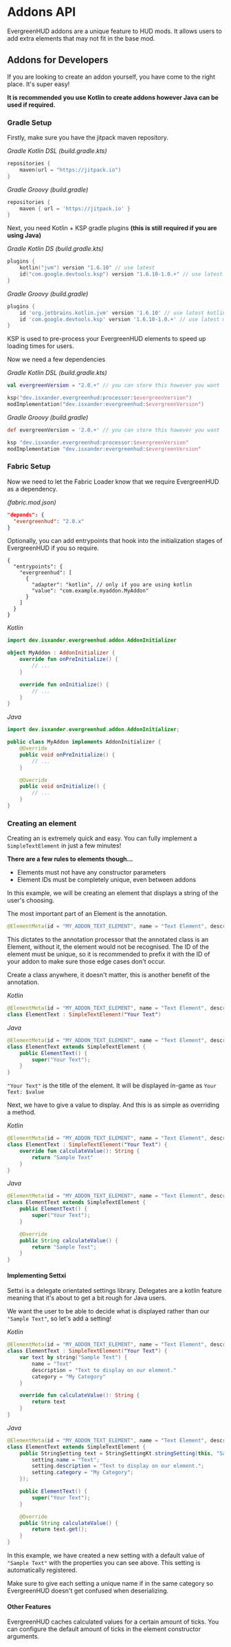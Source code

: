 # Addons API
EvergreenHUD addons are a unique feature to HUD mods. It allows
users to add extra elements that may not fit in the base mod.

## Addons for Developers
If you are looking to create an addon yourself, you have come to the
right place. It's super easy!

**It is recommended you use Kotlin to create addons however Java can be
used if required.**

### Gradle Setup

Firstly, make sure you have the jitpack maven repository.

_Gradle Kotlin DSL (build.gradle.kts)_
```kotlin
repositories {
    maven(url = "https://jitpack.io")
}
```
_Gradle Groovy (build.gradle)_
```groovy
repositories {
    maven { url = 'https://jitpack.io' }
}
```

Next, you need Kotlin + KSP gradle plugins
**(this is still required if you are using Java)**

_Gradle Kotlin DS (build.gradle.kts)_
```kotlin
plugins {
    kotlin("jvm") version "1.6.10" // use latest
    id("com.google.devtools.ksp") version "1.6.10-1.0.+" // use latest matching kotlin version
}
```

_Gradle Groovy (build.gradle)_
```groovy
plugins {
    id 'org.jetbrains.kotlin.jvm' version '1.6.10' // use latest kotlin version
    id 'com.google.devtools.ksp' version '1.6.10-1.0.+' // use latest matching kotlin version
}
```

KSP is used to pre-process your EvergreenHUD elements to speed up
loading times for users.

Now we need a few dependencies

_Gradle Kotlin DSL (build.gradle.kts)_
```kotlin
val evergreenVersion = "2.0.+" // you can store this however you want

ksp("dev.isxander.evergreenhud:processor:$evergreenVersion")
modImplementation("dev.isxander:evergreenhud:$evergreenVersion")
```

_Gradle Groovy (build.gradle)_
```groovy
def evergreenVersion = '2.0.+' // you can store this however you want

ksp "dev.isxander.evergreenhud:processor:$evergreenVersion"
modImplementation "dev.isxander:evergreenhud:$evergreenVersion"
```
### Fabric Setup

Now we need to let the Fabric Loader know that we require
EvergreenHUD as a dependency.

_(fabric.mod.json)_
```json
"depends": {
  "evergreenhud": "2.0.x"
}
```

Optionally, you can add entrypoints that hook into the initialization
stages of EvergreenHUD if you so require.

```json5
{
  "entrypoints": {
    "evergreenhud": [
      {
        "adapter": "kotlin", // only if you are using kotlin
        "value": "com.example.myaddon.MyAddon"
      }
    ]
  }
}
```

_Kotlin_
```kotlin
import dev.isxander.evergreenhud.addon.AddonInitializer

object MyAddon : AddonInitializer {
    override fun onPreInitialize() {
        // ...
    }

    override fun onInitialize() {
        // ...
    }
}
```

_Java_
```java
import dev.isxander.evergreenhud.addon.AddonInitializer;

public class MyAddon implements AddonInitializer {
    @Override
    public void onPreInitialize() {
        // ...
    }

    @Override
    public void onInitialize() {
        // ...
    }
}
```

### Creating an element
Creating an is extremely quick and easy.
You can fully implement a `SimpleTextElement` in just a few minutes!

**There are a few rules to elements though...**
* Elements must not have any constructor parameters
* Element IDs must be completely unique, even between addons

In this example, we will be creating an element that displays a string
of the user's choosing.

The most important part of an Element is the annotation.

```kotlin
@ElementMeta(id = "MY_ADDON_TEXT_ELEMENT", name = "Text Element", description = "Displays the text of your choosing!", category = "My Category")
```

This dictates to the annotation processor that the annotated class
is an Element, without it, the element would not be recognised. The ID
of the element must be unique, so it is recommended to prefix it with
the ID of your addon to make sure those edge cases don't occur.

Create a class anywhere, it doesn't matter, this is another benefit
of the annotation.

_Kotlin_
```kotlin
@ElementMeta(id = "MY_ADDON_TEXT_ELEMENT", name = "Text Element", description = "Displays the text of your choosing!", category = "My Category")
class ElementText : SimpleTextElement("Your Text")
```

_Java_
```java
@ElementMeta(id = "MY_ADDON_TEXT_ELEMENT", name = "Text Element", description = "Displays the text of your choosing!", category = "My Category")
class ElementText extends SimpleTextElement {
    public ElementText() {
        super("Your Text");
    }
}
```

`"Your Text"` is the title of the element. It will be displayed in-game as
`Your Text: $value`

Next, we have to give a value to display. And this is as simple as overriding a method.

_Kotlin_
```kotlin
@ElementMeta(id = "MY_ADDON_TEXT_ELEMENT", name = "Text Element", description = "Displays the text of your choosing!", category = "My Category")
class ElementText : SimpleTextElement("Your Text") {
    override fun calculateValue(): String {
        return "Sample Text"
    }
}
```

_Java_
```java
@ElementMeta(id = "MY_ADDON_TEXT_ELEMENT", name = "Text Element", description = "Displays the text of your choosing!", category = "My Category")
class ElementText extends SimpleTextElement {
    public ElementText() {
        super("Your Text");
    }

    @Override
    public String calculateValue() {
        return "Sample Text";
    }
}
```

#### Implementing Settxi

Settxi is a delegate orientated settings library. Delegates are a kotlin feature
meaning that it's about to get a bit rough for Java users.

We want the user to be able to decide what is displayed rather than our `"Sample Text"`,
so let's add a setting!

_Kotlin_
```kotlin
@ElementMeta(id = "MY_ADDON_TEXT_ELEMENT", name = "Text Element", description = "Displays the text of your choosing!", category = "My Category")
class ElementText : SimpleTextElement("Your Text") {
    var text by string("Sample Text") {
        name = "Text"
        description = "Text to display on our element."
        category = "My Category"
    }

    override fun calculateValue(): String {
        return text
    }
}
```

_Java_
```java
@ElementMeta(id = "MY_ADDON_TEXT_ELEMENT", name = "Text Element", description = "Displays the text of your choosing!", category = "My Category")
class ElementText extends SimpleTextElement {
    public StringSetting text = StringSettingKt.stringSetting(this, "Sample Text", (setting) -> {
        setting.name = "Text";
        setting.description = "Text to display on our element.";
        setting.category = "My Category";
    });

    public ElementText() {
        super("Your Text");
    }

    @Override
    public String calculateValue() {
        return text.get();
    }
}
```

In this example, we have created a new setting with a default value of `"Sample Text"`
with the properties you can see above. This setting is automatically registered.

Make sure to give each setting a unique name if in the same category so EvergreenHUD
doesn't get confused when deserializing.

#### Other Features

EvergreenHUD caches calculated values for a certain amount of ticks. You can configure
the default amount of ticks in the element constructor arguments.
